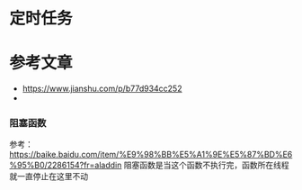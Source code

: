 # 定时任务

# 参考文章
* https://www.jianshu.com/p/b77d934cc252
* 

### 阻塞函数

参考：https://baike.baidu.com/item/%E9%98%BB%E5%A1%9E%E5%87%BD%E6%95%B0/2286154?fr=aladdin
阻塞函数是当这个函数不执行完，函数所在线程就一直停止在这里不动


